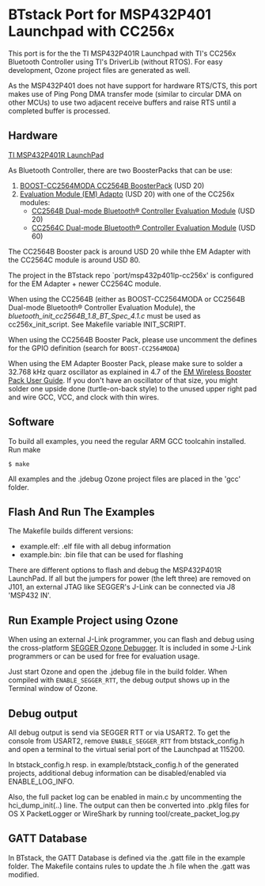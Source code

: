 # BTstack Port for MSP432P401 Launchpad with CC256x

This port is for the the TI MSP432P401R Launchpad with TI's CC256x Bluetooth Controller using TI's DriverLib (without RTOS). 
For easy development, Ozone project files are generated as well.

As the MSP432P401 does not have support for hardware RTS/CTS, this port makes use of Ping Pong DMA transfer mode
(similar to circular DMA on other MCUs) to use two adjacent receive buffers and raise RTS until a completed buffer is processed. 

## Hardware

[TI MSP432P401R LaunchPad](https://www.ti.com/tool/MSP-EXP432P401R)

As Bluetooth Controller, there are two BoosterPacks that can be use:
1. [BOOST-CC2564MODA CC2564B BoosterPack](https://www.ti.com/tool/BOOST-CC2564MODA) (USD 20)
2. [Evaluation Module (EM) Adapto](https://www.ti.com/tool/TIDM-LPBP-EMADAPTER) (USD 20) with one of the CC256x modules:
    - [CC2564B Dual-mode Bluetooth® Controller Evaluation Module](https://store.ti.com/cc2564modnem.aspx) (USD 20)
    - [CC2564C Dual-mode Bluetooth® Controller Evaluation Module](https://store.ti.com/CC256XCQFN-EM-CC2564C-Dual-Mode-Bluetooth-Controller-Evaluation-Module-P51277.aspx) (USD 60)

The CC2564B Booster pack is around USD 20 while thhe EM Adapter with the CC2564C module is around USD 80.

The project in the BTstack repo `port/msp432p401lp-cc256x' is configured for the EM Adapter + newer CC2564C module.

When using the CC2564B (either as BOOST-CC2564MODA or CC2564B Dual-mode Bluetooth® Controller Evaluation Module), the *bluetooth_init_cc2564B_1.8_BT_Spec_4.1.c* must be used as cc256x_init_script. See Makefile variable INIT_SCRIPT.

When using the CC2564B Booster Pack, please use uncomment the defines for the GPIO definition (search for `BOOST-CC2564MODA`)

When using the EM Adapter Booster Pack, please make sure to solder a 32.768 kHz quarz oscillator as explained in 4.7 of the [EM Wireless Booster Pack User Guide](http://www.ti.com/lit/ug/swru338a/swru338a.pdf). If you don't have an oscillator of that size, you might solder one upside done (turtle-on-back style) to the unused upper right pad and wire GCC, VCC, and clock with thin wires.


## Software

To build all examples, you need the regular ARM GCC toolcahin installed. Run make

	$ make

All examples and the .jdebug Ozone project files are placed in the 'gcc' folder.


## Flash And Run The Examples

The Makefile builds different versions: 
- example.elf: .elf file with all debug information
- example.bin: .bin file that can be used for flashing

There are different options to flash and debug the MSP432P401R LaunchPad. If all but the jumpers for power (the left three) are removed on J101, an external JTAG like SEGGER's J-Link can be connected via J8 'MSP432 IN'.

## Run Example Project using Ozone

When using an external J-Link programmer, you can flash and debug using the cross-platform [SEGGER Ozone Debugger](https://www.segger.com/products/development-tools/ozone-j-link-debugger/). It is included in some J-Link programmers or can be used for free for evaluation usage.

Just start Ozone and open the .jdebug file in the build folder. When compiled with `ENABLE_SEGGER_RTT`, the debug output shows up in the Terminal window of Ozone. 


## Debug output

All debug output is send via SEGGER RTT or via USART2. To get the console from USART2, remove `ENABLE_SEGGER_RTT` from btstack_config.h and open a terminal to the virtual serial port of the Launchpad at 115200.

In btstack_config.h resp. in example/btstack_config.h of the generated projects, additional debug information can be disabled/enabled via ENABLE_LOG_INFO.

Also, the full packet log can be enabled in main.c  by uncommenting the hci_dump_init(..) line. The output can then be converted into .pklg files for OS X PacketLogger or WireShark by running tool/create_packet_log.py


## GATT Database
In BTstack, the GATT Database is defined via the .gatt file in the example folder. The Makefile contains rules to update the .h file when the .gatt was modified.
